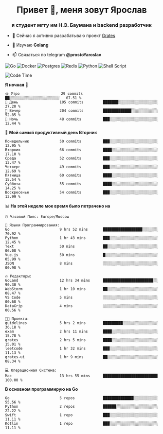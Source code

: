 <h1 align="center">Привет 👋, меня зовут Ярослав</h1>
<h3 align="center">я студент мгту им Н.Э. Баумана и 
backend разработчик</h3>

<!--[![Typing SVG](https://readme-typing-svg.herokuapp.com?color=%2336BCF7&lines=Computer+science+student)](https://git.io/typing-svg)
-->

<!--<p align="left"> <a href="https://github.com/ryo-ma/github-profile-trophy"><img src="https://github-profile-trophy.vercel.app/?username=passwordhash" alt="passwordhash" /></a> </p>-->

- 🔭 Сейчас я активно разрабатываю проект [Grates](https://github.com/passwordhash/grates)

- 🌱 Изучаю **Golang**

- 📫 Связаться по telegram **@prostoYaroslav**

![Go](https://img.shields.io/badge/go-%2300ADD8.svg?style=for-the-badge&logo=go&logoColor=white)
![Docker](https://img.shields.io/badge/docker-%230db7ed.svg?style=for-the-badge&logo=docker&logoColor=white)
![Postgres](https://img.shields.io/badge/postgres-%23316192.svg?style=for-the-badge&logo=postgresql&logoColor=white)
![Redis](https://img.shields.io/badge/redis-%23DD0031.svg?style=for-the-badge&logo=redis&logoColor=white)
![Python](https://img.shields.io/badge/python-3670A0?style=for-the-badge&logo=python&logoColor=ffdd54)
![Shell Script](https://img.shields.io/badge/shell_script-%23121011.svg?style=for-the-badge&logo=gnu-bash&logoColor=white)

<!--START_SECTION:waka-->
![Code Time](http://img.shields.io/badge/Code%20Time-100%20hrs%2028%20mins-blue)

**Я ночная 🦉** 

```text
🌞 Утро                   29 commits          ██░░░░░░░░░░░░░░░░░░░░░░░   07.51 % 
🌆 День                   105 commits         ███████░░░░░░░░░░░░░░░░░░   27.20 % 
🌃 Вечер                  204 commits         █████████████░░░░░░░░░░░░   52.85 % 
🌙 Ночь                   48 commits          ███░░░░░░░░░░░░░░░░░░░░░░   12.44 % 
```
📅 **Мой самый продуктивный день Вторник** 

```text
Понедельник              50 commits          ███░░░░░░░░░░░░░░░░░░░░░░   12.95 % 
Вторник                  66 commits          ████░░░░░░░░░░░░░░░░░░░░░   17.10 % 
Среда                    52 commits          ███░░░░░░░░░░░░░░░░░░░░░░   13.47 % 
Четверг                  49 commits          ███░░░░░░░░░░░░░░░░░░░░░░   12.69 % 
Пятница                  60 commits          ████░░░░░░░░░░░░░░░░░░░░░   15.54 % 
Суббота                  55 commits          ████░░░░░░░░░░░░░░░░░░░░░   14.25 % 
Воскресенье              54 commits          ███░░░░░░░░░░░░░░░░░░░░░░   13.99 % 
```


📊 **На этой неделе мое время было потрачено на** 

```text
🕑︎ Часовой Пояс: Europe/Moscow

💬 Языки Программирования: 
Go                       9 hrs 52 mins       ██████████████████░░░░░░░   70.92 % 
Python                   1 hr 43 mins        ███░░░░░░░░░░░░░░░░░░░░░░   12.45 % 
Text                     50 mins             ██░░░░░░░░░░░░░░░░░░░░░░░   06.08 % 
Vue.js                   50 mins             █░░░░░░░░░░░░░░░░░░░░░░░░   05.99 % 
JSON                     8 mins              ░░░░░░░░░░░░░░░░░░░░░░░░░   00.98 % 

🔥 Редакторы: 
GoLand                   12 hrs 34 mins      ███████████████████████░░   90.30 % 
WebStorm                 1 hr 10 mins        ██░░░░░░░░░░░░░░░░░░░░░░░   08.47 % 
VS Code                  5 mins              ░░░░░░░░░░░░░░░░░░░░░░░░░   00.68 % 
DataGrip                 4 mins              ░░░░░░░░░░░░░░░░░░░░░░░░░   00.56 % 

🐱‍💻 Проекты: 
guidelines               5 hrs 2 mins        █████████░░░░░░░░░░░░░░░░   36.18 % 
exam                     2 hrs 11 mins       ████░░░░░░░░░░░░░░░░░░░░░   15.78 % 
grates                   2 hrs 5 mins        ████░░░░░░░░░░░░░░░░░░░░░   15.01 % 
leetcode                 1 hr 32 mins        ███░░░░░░░░░░░░░░░░░░░░░░   11.13 % 
grates-ui                1 hr 9 mins         ██░░░░░░░░░░░░░░░░░░░░░░░   08.34 % 

💻 Операционная Система: 
Mac                      13 hrs 55 mins      █████████████████████████   100.00 % 
```

**В основном программирую на Go** 

```text
Go                       5 repos             ██████████████░░░░░░░░░░░   55.56 % 
Python                   2 repos             ██████░░░░░░░░░░░░░░░░░░░   22.22 % 
Swift                    1 repo              ███░░░░░░░░░░░░░░░░░░░░░░   11.11 % 
Kotlin                   1 repo              ███░░░░░░░░░░░░░░░░░░░░░░   11.11 % 
```




<!--END_SECTION:waka-->

<!--
<p><img align="center" src="https://github-readme-stats.vercel.app/api/top-langs?username=passwordhash&show_icons=true&locale=en&layout=compact" alt="passwordhash" /></p>

<p><img align="center" src="https://github-readme-streak-stats.herokuapp.com/?user=passwordhash&" alt="passwordhash" /></p>-->

